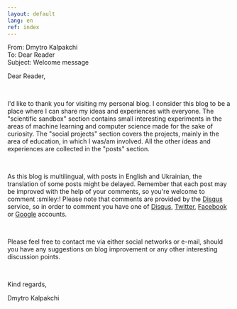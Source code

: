 ```yaml
---
layout: default
lang: en
ref: index
---
```

<div class="ui basic email segment">
	<div class="ui divided items">
		<div class="item">From: Dmytro Kalpakchi</div>
		<div class="item">To: Dear Reader</div>
		<div class="item">Subject: Welcome message</div>
		<div class="item">
			<div class="content">
				<p>Dear Reader,</p>
				<br>
				<p>I'd like to thank you for visiting my personal blog. I consider this blog to be a place where I can share my ideas and experiences with everyone. The "scientific sandbox" section contains small interesting experiments in the areas of machine learning and computer science made for the sake of curiosity. The "social projects" section covers the projects, mainly in the area of education, in which I was/am involved. All the other ideas and experiences are collected in the "posts" section.</p>
				<br>
				<p>As this blog is multilingual, with posts in English and Ukrainian, the translation of some posts might be delayed. Remember that each post may be improved with the help of your comments, so you're welcome to comment :smiley:! Please note that comments are provided by the <a href="https://disqus.com/">Disqus</a> service, so in order to comment you have one of <a href="https://disqus.com">Disqus</a>, <a href="https://twitter.com/">Twitter</a>, <a href="https://www.facebook.com/">Facebook</a> or <a href="https://www.google.com">Google</a> accounts. </p>
				<br>
				<p>Please feel free to contact me via either social networks or e-mail, should you have any suggestions on blog improvement or any other interesting discussion points.</p>
				<br>
				<p>Kind regards,</p>
				<p class="signature">Dmytro Kalpakchi</p>
			</div>
		</div>
	</div>
</div>